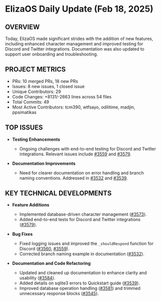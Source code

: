# ElizaOS Daily Update (Feb 18, 2025)

## OVERVIEW 
Today, ElizaOS made significant strides with the addition of new features, including enhanced character management and improved testing for Discord and Twitter integrations. Documentation was also updated to support user onboarding and troubleshooting.

## PROJECT METRICS
- PRs: 10 merged PRs, 18 new PRs
- Issues: 8 new issues, 1 closed issue
- Unique Contributors: 29
- Code Changes: +8131/-2663 lines across 54 files
- Total Commits: 49
- Most Active Contributors: tcm390, wtfsayo, odilitime, madjin, ppsimatikas

## TOP ISSUES
- **Testing Enhancements**
  - Ongoing challenges with end-to-end testing for Discord and Twitter integrations. Relevant issues include [#3559](https://github.com/elizaos/eliza/issues/3559) and [#3579](https://github.com/elizaos/eliza/issues/3579).

- **Documentation Improvements**
  - Need for clearer documentation on error handling and branch naming conventions. Addressed in [#3532](https://github.com/elizaos/eliza/issues/3532) and [#3539](https://github.com/elizaos/eliza/issues/3539).

## KEY TECHNICAL DEVELOPMENTS
- **Feature Additions**
  - Implemented database-driven character management ([#3573](https://github.com/elizaos/eliza/pull/3573)).
  - Added end-to-end tests for Discord and Twitter integrations ([#3579](https://github.com/elizaos/eliza/pull/3579)).

- **Bug Fixes**
  - Fixed logging issues and improved the `_shouldRespond` function for Discord ([#3560](https://github.com/elizaos/eliza/pull/3560), [#3559](https://github.com/elizaos/eliza/pull/3559)).
  - Corrected branch naming example in documentation ([#3532](https://github.com/elizaos/eliza/pull/3532)).

- **Documentation and Code Refactoring**
  - Updated and cleaned up documentation to enhance clarity and usability ([#3584](https://github.com/elizaos/eliza/pull/3584)).
  - Added details on sqlite3 errors to Quickstart guide ([#3539](https://github.com/elizaos/eliza/pull/3539)).
  - Improved database operation handling ([#3581](https://github.com/elizaos/eliza/pull/3581)) and trimmed unnecessary response blocks ([#3545](https://github.com/elizaos/eliza/pull/3545)).